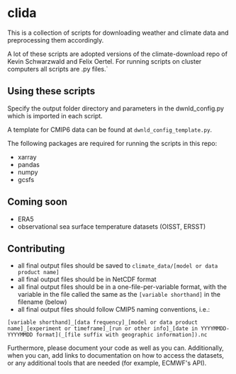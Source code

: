 # clida
This is a collection of scripts for downloading weather and climate data and preprocessing them accordingly.

A lot of these scripts are adopted versions of the climate-download repo of Kevin Schwarzwald and Felix Oertel.
For running scripts on cluster computers all scripts are .py files.`

## Using these scripts

Specify the output folder directory and parameters in the dwnld_config.py which is imported in each script.

A template for CMIP6 data can be found at `dwnld_config_template.py`.

The following packages are required for running the scripts in this repo:
- xarray 
- pandas
- numpy
- gcsfs


## Coming soon
- ERA5
- observational sea surface temperature datasets (OISST, ERSST)

## Contributing 
- all final output files should be saved to `climate_data/[model or data product name]`
- all final output files should be in NetCDF format
- all final output files should be in a one-file-per-variable format, with the variable in the file called the same as the `[variable shorthand]` in the filename (below)
- all final output files should follow CMIP5 naming conventions, i.e.: 

`[variable shorthand]_[data frequency]_[model or data product name]_[experiment or timeframe]_[run or other info]_[date in YYYYMMDD-YYYYMMDD format](_[file suffix with geographic information]).nc`

Furthermore, please document your code as well as you can. Additionally, when you can, add links to documentation on how to access the datasets, or any additional tools that are needed (for example, ECMWF's API). 




